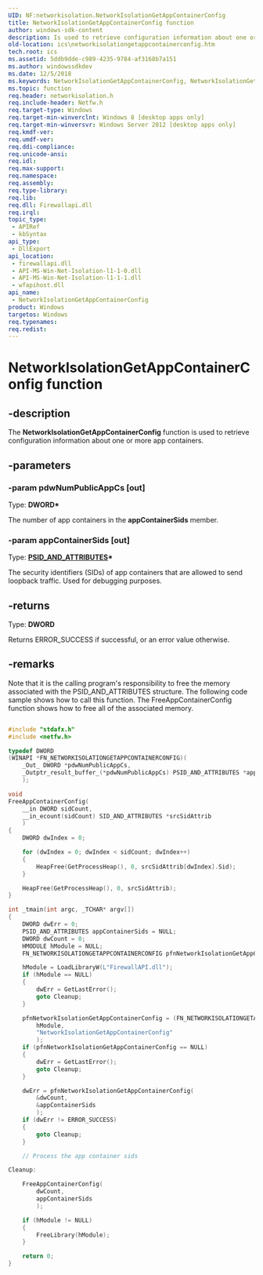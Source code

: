 ```yaml
---
UID: NF:networkisolation.NetworkIsolationGetAppContainerConfig
title: NetworkIsolationGetAppContainerConfig function
author: windows-sdk-content
description: Is used to retrieve configuration information about one or more app containers.
old-location: ics\networkisolationgetappcontainerconfig.htm
tech.root: ics
ms.assetid: 5ddb9dde-c989-4235-9784-af3168b7a151
ms.author: windowssdkdev
ms.date: 12/5/2018
ms.keywords: NetworkIsolationGetAppContainerConfig, NetworkIsolationGetAppContainerConfig function [ICS/ICF], ics.networkisolationgetappcontainerconfig, networkisolation/NetworkIsolationGetAppContainerConfig
ms.topic: function
req.header: networkisolation.h
req.include-header: Netfw.h
req.target-type: Windows
req.target-min-winverclnt: Windows 8 [desktop apps only]
req.target-min-winversvr: Windows Server 2012 [desktop apps only]
req.kmdf-ver: 
req.umdf-ver: 
req.ddi-compliance: 
req.unicode-ansi: 
req.idl: 
req.max-support: 
req.namespace: 
req.assembly: 
req.type-library: 
req.lib: 
req.dll: Firewallapi.dll
req.irql: 
topic_type:
 - APIRef
 - kbSyntax
api_type:
 - DllExport
api_location:
 - firewallapi.dll
 - API-MS-Win-Net-Isolation-l1-1-0.dll
 - API-MS-Win-Net-Isolation-l1-1-1.dll
 - wfapihost.dll
api_name:
 - NetworkIsolationGetAppContainerConfig
product: Windows
targetos: Windows
req.typenames: 
req.redist: 
---
```


# NetworkIsolationGetAppContainerConfig function


## -description


The <b>NetworkIsolationGetAppContainerConfig</b> function is used to retrieve configuration information about one or more app containers.


## -parameters




### -param pdwNumPublicAppCs [out]

Type: <b>DWORD*</b>

The number of app containers in the <b>appContainerSids</b> member.


### -param appContainerSids [out]

Type: <b><a href="https://msdn.microsoft.com/d15d5a3f-6b38-4b92-b59c-ff0d27d111d9">PSID_AND_ATTRIBUTES</a>*</b>

The security identifiers (SIDs) of app containers that are allowed to send loopback traffic. Used for debugging purposes.


## -returns



Type: <b>DWORD</b>

Returns ERROR_SUCCESS if successful, or an error value otherwise. 




## -remarks



Note that it is the calling program's responsibility to free the memory associated with the PSID_AND_ATTRIBUTES structure. The following code sample shows how to call this function. The FreeAppContainerConfig function shows how to free all of the associated memory.


```cpp

#include "stdafx.h"
#include <netfw.h>

typedef DWORD
(WINAPI *FN_NETWORKISOLATIONGETAPPCONTAINERCONFIG)(
    _Out_ DWORD *pdwNumPublicAppCs,
    _Outptr_result_buffer_(*pdwNumPublicAppCs) PSID_AND_ATTRIBUTES *appContainerSids
    );

void
FreeAppContainerConfig(
    __in DWORD sidCount,
    __in_ecount(sidCount) SID_AND_ATTRIBUTES *srcSidAttrib
    )
{
    DWORD dwIndex = 0;

    for (dwIndex = 0; dwIndex < sidCount; dwIndex++)
    {
        HeapFree(GetProcessHeap(), 0, srcSidAttrib[dwIndex].Sid);
    }

    HeapFree(GetProcessHeap(), 0, srcSidAttrib);
}

int _tmain(int argc, _TCHAR* argv[])
{
    DWORD dwErr = 0;
    PSID_AND_ATTRIBUTES appContainerSids = NULL;
    DWORD dwCount = 0;
    HMODULE hModule = NULL;
    FN_NETWORKISOLATIONGETAPPCONTAINERCONFIG pfnNetworkIsolationGetAppContainerConfig = NULL;

    hModule = LoadLibraryW(L"FirewallAPI.dll");
    if (hModule == NULL)
    {
        dwErr = GetLastError();
        goto Cleanup;
    }

    pfnNetworkIsolationGetAppContainerConfig = (FN_NETWORKISOLATIONGETAPPCONTAINERCONFIG)GetProcAddress(
        hModule, 
        "NetworkIsolationGetAppContainerConfig"
        );
    if (pfnNetworkIsolationGetAppContainerConfig == NULL)
    {
        dwErr = GetLastError();
        goto Cleanup;
    }

    dwErr = pfnNetworkIsolationGetAppContainerConfig(
        &dwCount, 
        &appContainerSids
        );
    if (dwErr != ERROR_SUCCESS)
    {
        goto Cleanup;
    }

    // Process the app container sids

Cleanup:

    FreeAppContainerConfig(
        dwCount, 
        appContainerSids
        );

    if (hModule != NULL)
    {
        FreeLibrary(hModule);
    }

	return 0;
}

```




